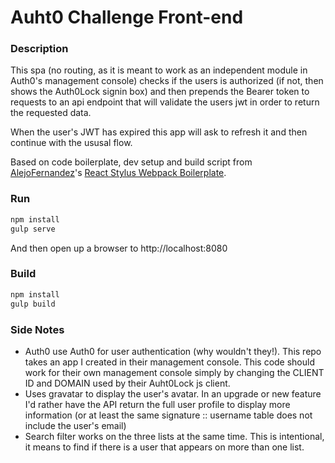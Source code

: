# Auht0 Challenge Front-end

### Description

This spa (no routing, as it is meant to work as an independent module in Auth0's management console) checks if the users is authorized (if not, then shows the Auth0Lock signin box) and then prepends the Bearer token to requests to an api endpoint that will validate the users jwt in order to return the requested data.

When the user's JWT has expired this app will ask to refresh it and then continue with the ususal flow.

Based on code boilerplate, dev setup and build script from [AlejoFernandez](https://github.com/AlejoFernandez)'s [React Stylus Webpack Boilerplate](https://github.com/AlejoFernandez/react-stylus-webpack-boilerplate).


### Run

```sh
npm install
gulp serve
```

And then open up a browser to http://localhost:8080

### Build

```sh
npm install
gulp build
```


### Side Notes

- Auth0 use Auth0 for user authentication (why wouldn't they!). This repo takes an app I created in their management console. This code should work for their own management console simply by changing the CLIENT ID and DOMAIN used by their Auht0Lock js client.
- Uses gravatar to display the user's avatar. In an upgrade or new feature I'd rather have the API return the full user profile to display more information (or at least the same signature :: username table does not include the user's email)
- Search filter works on the three lists at the same time. This is intentional, it means to find if there is a user that appears on more than one list.

